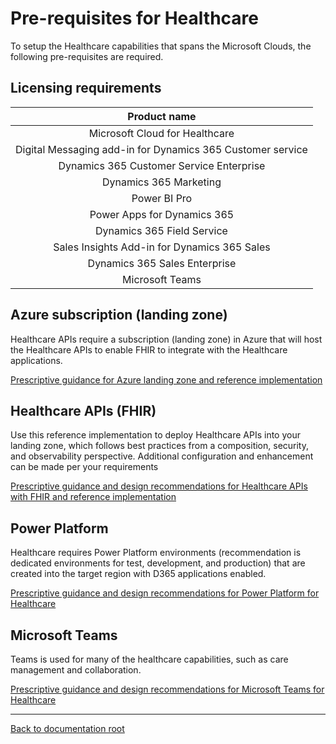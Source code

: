 # Pre-requisites for Healthcare

To setup the Healthcare capabilities that spans the Microsoft Clouds, the following pre-requisites are required.

## Licensing requirements

| Product name |
|:----------------------:|
|Microsoft Cloud for Healthcare
|Digital Messaging add-in for Dynamics 365 Customer service
|Dynamics 365 Customer Service Enterprise
|Dynamics 365 Marketing
|Power BI Pro
|Power Apps for Dynamics 365
|Dynamics 365 Field Service
|Sales Insights Add-in for Dynamics 365 Sales
|Dynamics 365 Sales Enterprise
|Microsoft Teams

## Azure subscription (landing zone)

Healthcare APIs require a subscription (landing zone) in Azure that will host the Healthcare APIs to enable FHIR to integrate with the Healthcare applications.

[Prescriptive guidance for Azure landing zone and reference implementation](https://docs.microsoft.com/azure/cloud-adoption-framework/ready/enterprise-scale/implementation)

## Healthcare APIs (FHIR)

Use this reference implementation to deploy Healthcare APIs into your landing zone, which follows best practices from a composition, security, and observability perspective. Additional configuration and enhancement can be made per your requirements

[Prescriptive guidance and design recommendations for Healthcare APIs with FHIR and reference implementation](./solutions/healthcareApis)

## Power Platform

Healthcare requires Power Platform environments (recommendation is dedicated environments for test, development, and production) that are created into the target region with D365 applications enabled.

[Prescriptive guidance and design recommendations for Power Platform for Healthcare](../foundations/powerPlatform)

## Microsoft Teams

Teams is used for many of the healthcare capabilities, such as care management and collaboration.

[Prescriptive guidance and design recommendations for Microsoft Teams for Healthcare](./solutions/microsoftTeams)

---

[Back to documentation root](../)